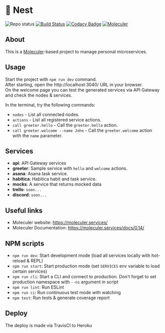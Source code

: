 # :deciduous_tree: Nest

![Repo status](https://www.repostatus.org/badges/latest/active.svg)
[![Build Status](https://travis-ci.com/Markkop/nest.svg?token=kLjLhr4pnWBb2ZsKxrHz&branch=master)](https://travis-ci.com/Markkop/nest)
[![Codacy Badge](https://api.codacy.com/project/badge/Grade/b73c2ddd14e0433698aa6d9ab1d55a3b)](https://www.codacy.com/manual/Markkop/nest?utm_source=github.com&amp;utm_medium=referral&amp;utm_content=Markkop/nest&amp;utm_campaign=Badge_Grade)
[![Moleculer](https://badgen.net/badge/Powered%20by/Moleculer/0e83cd)](https://moleculer.services)

## About

This is a [Moleculer](https://moleculer.services/)-based project to manage personal microservices.

## Usage

Start the project with `npm run dev` command.  
After starting, open the http://localhost:3040/ URL in your browser.  
On the welcome page you can test the generated services via API Gateway and check the nodes & services.

In the terminal, try the following commands:

-   `nodes` - List all connected nodes.
-   `actions` - List all registered service actions.
-   `call greeter.hello` - Call the `greeter.hello` action.
-   `call greeter.welcome --name John` - Call the `greeter.welcome` action with the `name` parameter.

## Services

-   **api**: API Gateway services
-   **greeter**: Sample service with `hello` and `welcome` actions.
-   **asana**: Asana task service.
-   **habitica**: Habitica habit and task service.
-   **mocks**: A service that returns mocked data
-   **trello**: `soon...`
-   **discord**: `soon...`

## Useful links

-   Moleculer website: https://moleculer.services/
-   Moleculer Documentation: https://moleculer.services/docs/0.14/

## NPM scripts

-   `npm run dev`: Start development mode (load all services locally with hot-reload & REPL)
-   `npm run start`: Start production mode (set `SERVICES` env variable to load certain services)
-   `npm run cli`: Start a CLI and connect to production. Don't forget to set production namespace with `--ns` argument in script
-   `npm run lint`: Run ESLint
-   `npm run ci`: Run continuous test mode with watching
-   `npm test`: Run tests & generate coverage report

## Deploy

The deploy is made via TravisCI to Heroku
